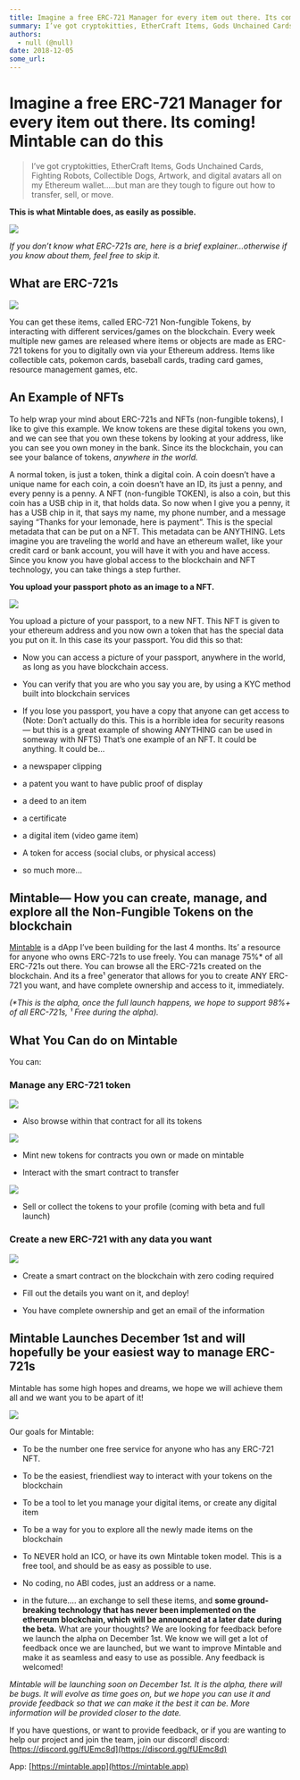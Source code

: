 ```yaml
---
title: Imagine a free ERC-721 Manager for every item out there. Its coming! Mintable can do this
summary: I’ve got cryptokitties, EtherCraft Items, Gods Unchained Cards, Fighting Robots, Collectible Dogs, Artwork, and digital avatars all on my Ethereum wallet…..but man are they tough to figure out how to transfer, sell, or move. This is what Mintable does, as easily as possible. If you don’t know what ERC-721s are, here is a brief explainer…otherwise if you know about them, feel free to skip it. What are ERC-721s You can get these items, called ERC-721 Non-fungible Tokens, by interacting with differ
authors:
  - null (@null)
date: 2018-12-05
some_url: 
---
```


# Imagine a free ERC-721 Manager for every item out there. Its coming! Mintable can do this

> I’ve got cryptokitties, EtherCraft Items, Gods Unchained Cards, Fighting Robots, Collectible Dogs, Artwork, and digital avatars all on my Ethereum wallet…..but man are they tough to figure out how to transfer, sell, or move.

 
**This is what Mintable does, as easily as possible.**
 

![](https://api.beta.kauri.io:443/ipfs/QmZq3dYZ448SmhKU8UyAqMaeZ4Ye4KJt5wAKLxNKLSn29m)

 
_If you don’t know what ERC-721s are, here is a brief explainer…otherwise if you know about them, feel free to skip it._
 

## What are ERC-721s

![](https://api.beta.kauri.io:443/ipfs/QmTQi6NbAxSdKimGvbfUk9pV4C9s4tWjrBkCsfVpJHq6vr)

You can get these items, called ERC-721 Non-fungible Tokens, by interacting with different services/games on the blockchain. Every week multiple new games are released where items or objects are made as ERC-721 tokens for you to digitally own via your Ethereum address. Items like collectible cats, pokemon cards, baseball cards, trading card games, resource management games, etc.

## An Example of NFTs
To help wrap your mind about ERC-721s and NFTs (non-fungible tokens), I like to give this example.
We know tokens are these digital tokens you own, and we can see that you own these tokens by looking at your address, like you can see you own money in the bank. Since its the blockchain, you can see your balance of tokens, 
_anywhere in the world._
 
A normal token, is just a token, think a digital coin. A coin doesn’t have a unique name for each coin, a coin doesn’t have an ID, its just a penny, and every penny is a penny.
A NFT (non-fungible TOKEN), is also a coin, but this coin has a USB chip in it, that holds data. So now when I give you a penny, it has a USB chip in it, that says my name, my phone number, and a message saying “Thanks for your lemonade, here is payment”.
This is the special metadata that can be put on a NFT. This metadata can be ANYTHING.
Lets imagine you are traveling the world and have an ethereum wallet, like your credit card or bank account, you will have it with you and have access. Since you know you have global access to the blockchain and NFT technology, you can take things a step further.
 
**You upload your passport photo as an image to a NFT.**
 

![](https://api.beta.kauri.io:443/ipfs/QmUTQacVe5jGEKzAAdAk6Z3EXn9YcHfuhu6d4CdBCB2Td7)

You upload a picture of your passport, to a new NFT. This NFT is given to your ethereum address and you now own a token that has the special data you put on it. In this case its your passport.
You did this so that:



 * Now you can access a picture of your passport, anywhere in the world, as long as you have blockchain access.

 * You can verify that you are who you say you are, by using a KYC method built into blockchain services

 * If you lose you passport, you have a copy that anyone can get access to
(Note: Don’t actually do this. This is a horrible idea for security reasons — but this is a great example of showing ANYTHING can be used in someway with NFTS)
That’s one example of an NFT. It could be anything. It could be…



 * a newspaper clipping

 * a patent you want to have public proof of display

 * a deed to an item

 * a certificate

 * a digital item (video game item)

 * A token for access (social clubs, or physical access)

 * so much more…

## Mintable— How you can create, manage, and explore all the Non-Fungible Tokens on the blockchain
 
[Mintable](https://mintable.app)
 is a dApp I’ve been building for the last 4 months. Its’ a resource for anyone who owns ERC-721s to use freely. You can manage 75%* of all ERC-721s out there. You can browse all the ERC-721s created on the blockchain. And its a free¹ generator that allows for you to create ANY ERC-721 you want, and have complete ownership and access to it, immediately.
 
_(*This is the alpha, once the full launch happens, we hope to support 98%+ of all ERC-721s, ¹ Free during the alpha)._
 

## What You Can do on Mintable
You can:

### Manage any ERC-721 token

![](https://api.beta.kauri.io:443/ipfs/Qme1fZuoSbckm3ZPAJhiZtujsTbmZTzXsESvtV44cu4oWR)




 * Also browse within that contract for all its tokens

![](https://api.beta.kauri.io:443/ipfs/QmdP2XLwD9oQ4pmncr8BSK1eEHwEKHV87tn6QadCYWXKo7)




 * Mint new tokens for contracts you own or made on mintable

 * Interact with the smart contract to transfer

![](https://api.beta.kauri.io:443/ipfs/Qmb3iA92Ty1KKJyihoYptiMn6BjMSovn4STEAecc3Av7D2)




 * Sell or collect the tokens to your profile (coming with beta and full launch)

### Create a new ERC-721 with any data you want

![](https://api.beta.kauri.io:443/ipfs/QmZH3gZD5nATaGWrRkzriHXTLoF4RcK7yswMQADtwM7V9j)




 * Create a smart contract on the blockchain with zero coding required

 * Fill out the details you want on it, and deploy!

 * You have complete ownership and get an email of the information

## Mintable Launches December 1st and will hopefully be your easiest way to manage ERC-721s
Mintable has some high hopes and dreams, we hope we will achieve them all and we want you to be apart of it!

![](https://api.beta.kauri.io:443/ipfs/QmXjjHgemofJ7dV4Qr3STLGpFua27BDjadDoZ1aDPsbDtW)

Our goals for Mintable:



 * To be the number one free service for anyone who has any ERC-721 NFT.

 * To be the easiest, friendliest way to interact with your tokens on the blockchain

 * To be a tool to let you manage your digital items, or create any digital item

 * To be a way for you to explore all the newly made items on the blockchain

 * To NEVER hold an ICO, or have its own Mintable token model. This is a free tool, and should be as easy as possible to use.

 * No coding, no ABI codes, just an address or a name.

 * in the future…. an exchange to sell these items, and **some ground-breaking technology that has never been implemented on the ethereum blockchain, which will be announced at a later date during the beta.** 
What are your thoughts? We are looking for feedback before we launch the alpha on December 1st. We know we will get a lot of feedback once we are launched, but we want to improve Mintable and make it as seamless and easy to use as possible.
Any feedback is welcomed!
 
_Mintable will be launching soon on December 1st. It is the alpha, there will be bugs. It will evolve as time goes on, but we hope you can use it and provide feedback so that we can make it the best it can be. More information will be provided closer to the date._
 
If you have questions, or want to provide feedback, or if you are wanting to help our project and join the team, join our discord!
discord: 
[https://discord.gg/fUEmc8d](https://discord.gg/fUEmc8d)
 
App: 
[https://mintable.app](https://mintable.app)
 
